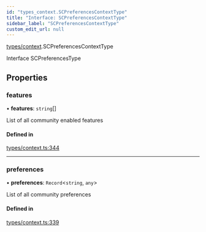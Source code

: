 ```yaml
---
id: "types_context.SCPreferencesContextType"
title: "Interface: SCPreferencesContextType"
sidebar_label: "SCPreferencesContextType"
custom_edit_url: null
---
```


[types/context](../modules/types_context.md).SCPreferencesContextType

Interface SCPreferencesType

## Properties

### features

• **features**: `string`[]

List of all community enabled features

#### Defined in

[types/context.ts:344](https://github.com/selfcommunity/community-ui/blob/1eb776a/packages/sc-core/src/types/context.ts#L344)

___

### preferences

• **preferences**: `Record`<`string`, `any`\>

List of all community preferences

#### Defined in

[types/context.ts:339](https://github.com/selfcommunity/community-ui/blob/1eb776a/packages/sc-core/src/types/context.ts#L339)
